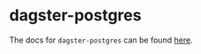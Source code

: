 # dagster-postgres

The docs for `dagster-postgres` can be found
[here](https://docs.dagster.io/_apidocs/libraries/dagster-postgres).

